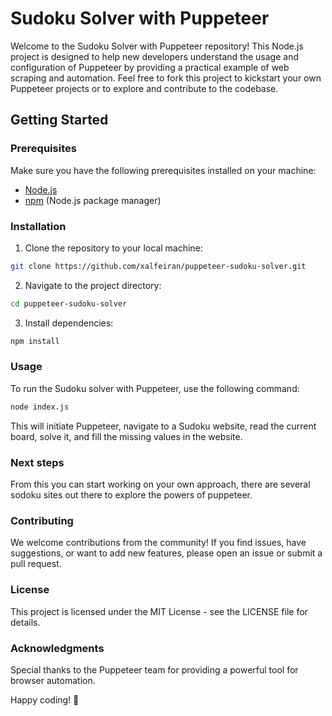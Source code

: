 # Sudoku Solver with Puppeteer

Welcome to the Sudoku Solver with Puppeteer repository! This Node.js project is designed to help new developers understand the usage and configuration of Puppeteer by providing a practical example of web scraping and automation. Feel free to fork this project to kickstart your own Puppeteer projects or to explore and contribute to the codebase.

## Getting Started

### Prerequisites

Make sure you have the following prerequisites installed on your machine:

- [Node.js](https://nodejs.org/)
- [npm](https://www.npmjs.com/) (Node.js package manager)

### Installation

1. Clone the repository to your local machine:

```bash
git clone https://github.com/xalfeiran/puppeteer-sudoku-solver.git
```

2. Navigate to the project directory:
```bash
cd puppeteer-sudoku-solver
```

3. Install dependencies:
```bash
npm install
```

### Usage
To run the Sudoku solver with Puppeteer, use the following command:

```bash
node index.js
```

This will initiate Puppeteer, navigate to a Sudoku website, read the current board, solve it, and fill the missing values in the website.

### Next steps
From this you can start working on your own approach, there are several sodoku sites out there to explore the powers of puppeteer.


### Contributing
We welcome contributions from the community! If you find issues, have suggestions, or want to add new features, please open an issue or submit a pull request.

### License
This project is licensed under the MIT License - see the LICENSE file for details.

### Acknowledgments
Special thanks to the Puppeteer team for providing a powerful tool for browser automation.

Happy coding! 🚀